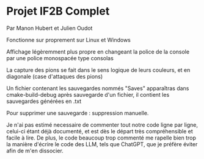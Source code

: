 # Projet IF2B Complet

Par Manon Hubert et Julien Oudot


Fonctionne sur proprement sur Linux et Windows

Affichage légèremment plus propre en changeant la police de la console par une police monospacée type consolas

La capture des pions se fait dans le sens logique de leurs couleurs, et en diagonale (case d'attaques des pions)

Un fichier contenant les sauvegardes nommés "Saves" apparaîtras dans cmake-build-debug après sauvegarde d'un fichier, il contient les sauvegardes générées en .txt

Pour supprimer une sauvegarde : suppression manuelle.


Je n'ai pas estimé necessaire de commenter tout notre code ligne par ligne, celui-ci étant déjà documenté, et est dès le départ très compréhensible et facile à lire. De plus, le code beaucoup trop commenté me rapelle bien trop la manière d'écrire le code des LLM, tels que ChatGPT, que je préfère éviter afin de m'en dissocier.

